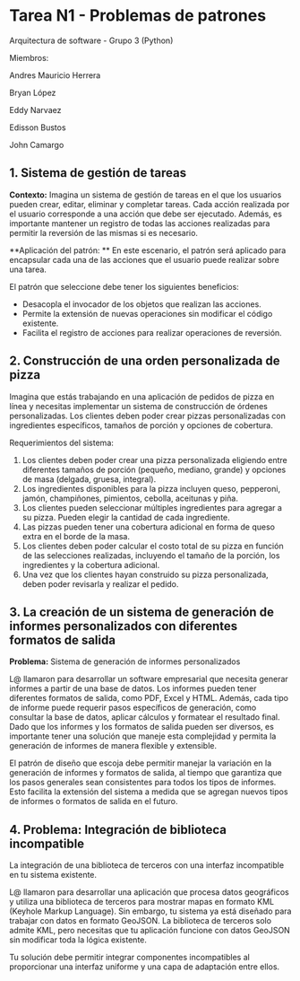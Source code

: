 # Tarea N1 - Problemas de patrones
Arquitectura de software - Grupo 3 (Python)

Miembros:

Andres Mauricio Herrera

Bryan López

Eddy Narvaez

Edisson Bustos

John Camargo

## 1. Sistema de gestión de tareas
**Contexto:**
Imagina un sistema de gestión de tareas en el que los usuarios pueden crear, editar, eliminar y completar tareas. Cada acción realizada por el usuario corresponde a una acción que debe ser ejecutado. Además, es importante mantener un registro de todas las acciones realizadas para permitir la reversión de las mismas si es necesario.

**Aplicación del patrón: **
En este escenario, el patrón será aplicado para encapsular cada una de las acciones que el usuario puede realizar sobre una tarea.

El patrón que seleccione debe tener los siguientes beneficios:
- Desacopla el invocador de los objetos que realizan las acciones.
- Permite la extensión de nuevas operaciones sin modificar el código existente.
- Facilita el registro de acciones para realizar operaciones de reversión.

## 2. Construcción de una orden personalizada de pizza
Imagina que estás trabajando en una aplicación de pedidos de pizza en línea y necesitas implementar un sistema de construcción de órdenes personalizadas. Los clientes deben poder crear pizzas personalizadas con ingredientes específicos, tamaños de porción y opciones de cobertura.

Requerimientos del sistema:
1. Los clientes deben poder crear una pizza personalizada eligiendo entre diferentes tamaños de porción (pequeño, mediano, grande) y opciones de masa (delgada, gruesa, integral).
2. Los ingredientes disponibles para la pizza incluyen queso, pepperoni, jamón, champiñones, pimientos, cebolla, aceitunas y piña.
3. Los clientes pueden seleccionar múltiples ingredientes para agregar a su pizza. Pueden elegir la cantidad de cada ingrediente.
4. Las pizzas pueden tener una cobertura adicional en forma de queso extra en el borde de la masa.
5. Los clientes deben poder calcular el costo total de su pizza en función de las selecciones realizadas, incluyendo el tamaño de la porción, los ingredientes y la cobertura adicional.
6. Una vez que los clientes hayan construido su pizza personalizada, deben poder revisarla y realizar el pedido.

## 3. La creación de un sistema de generación de informes personalizados con diferentes formatos de salida
**Problema:** Sistema de generación de informes personalizados

L@ llamaron para desarrollar un software empresarial que necesita generar informes a partir de una base de datos. Los informes pueden tener diferentes formatos de salida, como PDF, Excel y HTML. Además, cada tipo de informe puede requerir pasos específicos de generación, como consultar la base de datos, aplicar cálculos y formatear el resultado final. Dado que los informes y los formatos de salida pueden ser diversos, es importante tener una solución que maneje esta complejidad y permita la generación de informes de manera flexible y extensible.

El patrón de diseño que escoja debe permitir manejar la variación en la generación de informes y formatos de salida, al tiempo que garantiza que los pasos generales sean consistentes para todos los tipos de informes. Esto facilita la extensión del sistema a medida que se agregan nuevos tipos de informes o formatos de salida en el futuro.

## 4. Problema: Integración de biblioteca incompatible
La integración de una biblioteca de terceros con una interfaz incompatible en tu sistema existente.

L@ llamaron para desarrollar una aplicación que procesa datos geográficos y utiliza una biblioteca de terceros para mostrar mapas en formato KML (Keyhole Markup Language). Sin embargo, tu sistema ya está diseñado para trabajar con datos en formato GeoJSON. La biblioteca de terceros solo admite KML, pero necesitas que tu aplicación funcione con datos GeoJSON sin modificar toda la lógica existente.

Tu solución debe permitir integrar componentes incompatibles al proporcionar una interfaz uniforme y una capa de adaptación entre ellos.
